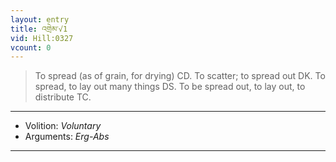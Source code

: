 ```yaml
---
layout: entry
title: འགྲེམ་√1
vid: Hill:0327
vcount: 0
---
```

> To spread (as of grain, for drying) CD\. To scatter; to spread out DK\. To spread, to lay out many things DS\. To be spread out, to lay out, to distribute TC\.

---
* Volition: _Voluntary_
* Arguments: _Erg-Abs_

---

